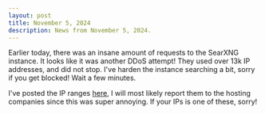 ```yaml
---
layout: post
title: November 5, 2024
description: News from November 5, 2024.
---
```

Earlier today, there was an insane amount of requests to the SearXNG instance. It looks like it was another DDoS attempt! They used over 13k IP addresses, and did not stop. I've harden the instance searching a bit, sorry if you get blocked! Wait a few minutes.

I've posted the IP ranges [here](https://paste.canine.tools/?5c780a84ba6faa4d#Fu7iav8XAbFnmULGuW2kDCYoUS84RcqaiJxLjGocxi6L), I will most likely report them to the hosting companies since this was super annoying. If your IPs is one of these, sorry!